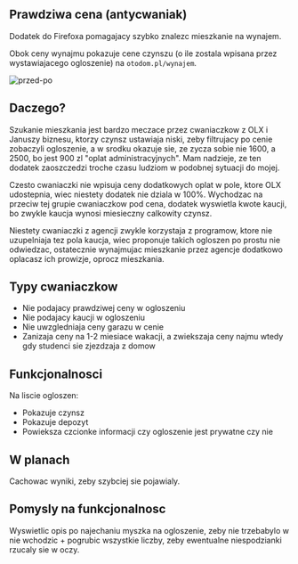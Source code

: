 ## Prawdziwa cena (antycwaniak)

Dodatek do Firefoxa pomagajacy szybko znalezc mieszkanie na wynajem.

Obok ceny wynajmu pokazuje cene czynszu (o ile zostala wpisana przez wystawiajacego ogloszenie) na `otodom.pl/wynajem`.

![przed-po](screenshots/przed-po.jpg?raw=true "Przed vs Po")

## Daczego?

Szukanie mieszkania jest bardzo meczace przez cwaniaczkow z OLX i Januszy biznesu, ktorzy czynsz ustawiaja niski, zeby filtrujacy po cenie zobaczyli ogloszenie, a w srodku okazuje sie, ze zycza sobie nie 1600, a 2500, bo jest 900 zl "oplat administracyjnych". Mam nadzieje, ze ten dodatek zaoszczedzi troche czasu ludziom w podobnej sytuacji do mojej.

Czesto cwaniaczki nie wpisuja ceny dodatkowych oplat w pole, ktore OLX udostepnia, wiec niestety dodatek nie dziala w 100%.
Wychodzac na przeciw tej grupie cwaniaczkow pod cena, dodatek wyswietla kwote kaucji, bo zwykle kaucja wynosi miesieczny calkowity czynsz.

Niestety cwaniaczki z agencji zwykle korzystaja z programow, ktore nie uzupelniaja tez pola kaucja, wiec proponuje takich ogloszen po prostu nie odwiedzac, ostatecznie wynajmujac mieszkanie przez agencje dodatkowo oplacasz ich prowizje, oprocz mieszkania.

## Typy cwaniaczkow

* Nie podajacy prawdziwej ceny w ogloszeniu
* Nie podajacy kaucji w ogloszeniu
* Nie uwzgledniaja ceny garazu w cenie
* Zanizaja ceny na 1-2 miesiace wakacji, a zwiekszaja ceny najmu wtedy gdy studenci sie zjezdzaja z domow

## Funkcjonalnosci

Na liscie ogloszen:

* Pokazuje czynsz 
* Pokazuje depozyt
* Powieksza czcionke informacji czy ogloszenie jest prywatne czy nie

## W planach

Cachowac wyniki, zeby szybciej sie pojawialy.

## Pomysly na funkcjonalnosc

Wyswietlic opis po najechaniu myszka na ogloszenie, zeby nie trzebabylo w nie wchodzic + pogrubic wszystkie liczby, zeby ewentualne niespodzianki rzucaly sie w oczy.